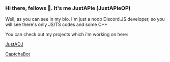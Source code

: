 ### Hi there, fellows 👋. It's me JustAPie (JustAPieOP)

Well, as you can see in my bio. I'm just a noob Discord.JS developer, so you will see there's only JS/TS codes and some C++

You can check out my projects which i'm working on here:

[JustADJ](https://github.com/JustAPieOP/JustADJ)

[CaptchaBot](https://github.com/JustAPieOP/CaptchaBot)

<!--
**JustAPieOP/JustAPieOP** is a ✨ _special_ ✨ repository because its `README.md` (this file) appears on your GitHub profile.

Here are some ideas to get you started:

- 🔭 I’m currently working on ...
- 🌱 I’m currently learning ...
- 👯 I’m looking to collaborate on ...
- 🤔 I’m looking for help with ...
- 💬 Ask me about ...
- 📫 How to reach me: ...
- 😄 Pronouns: ...
- ⚡ Fun fact: ...
-->
